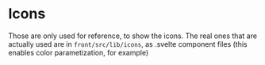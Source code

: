 # Icons

Those are only used for reference, to show the icons.
The real ones that are actually used are in `front/src/lib/icons`, as .svelte component files (this enables color parametization, for example)
